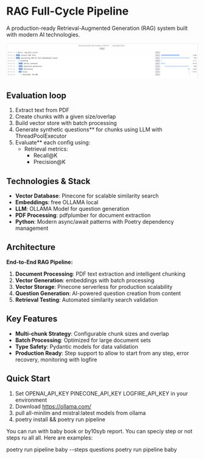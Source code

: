 # RAG Full-Cycle Pipeline

A production-ready Retrieval-Augmented Generation (RAG) system built with modern AI technologies.

![img.png](img.png)

## Evaluation loop

1. Extract text from PDF
2. Create chunks with a given size/overlap
2. Build vector store with batch processing
3. Generate synthetic questions** for chunks using LLM with ThreadPoolExecutor
4. Evaluate** each config using:
    - Retrieval metrics:
        - Recall@K
        - Precision@K

## Technologies & Stack

- **Vector Database**: Pinecone for scalable similarity search
- **Embeddings**: free OLLAMA local 
- **LLM**: OLLAMA Model for question generation
- **PDF Processing**: pdfplumber for document extraction
- **Python**: Modern async/await patterns with Poetry dependency management

## Architecture

**End-to-End RAG Pipeline:**
1. **Document Processing**: PDF text extraction and intelligent chunking
2. **Vector Generation**:  embeddings with batch processing
3. **Vector Storage**: Pinecone serverless for production scalability
4. **Question Generation**: AI-powered question creation from content
5. **Retrieval Testing**: Automated similarity search validation

## Key Features

- **Multi-chunk Strategy**: Configurable chunk sizes and overlap
- **Batch Processing**: Optimized for large document sets
- **Type Safety**: Pydantic models for data validation
- **Production Ready**: Step support to allow to start from any step, error recovery, monitoring with logfire

## Quick Start

1. Set OPENAI_API_KEY PINECONE_API_KEY LOGFIRE_API_KEY in your environment
2. Download https://ollama.com/ 
3. pull all-minilm and mistral:latest models from ollama
4. poetry install && poetry run pipeline

You can run with baby book or by10syb report. You can speciy step or not steps ru all all. Here are examples:

poetry run pipeline baby --steps questions
poetry run pipeline baby
